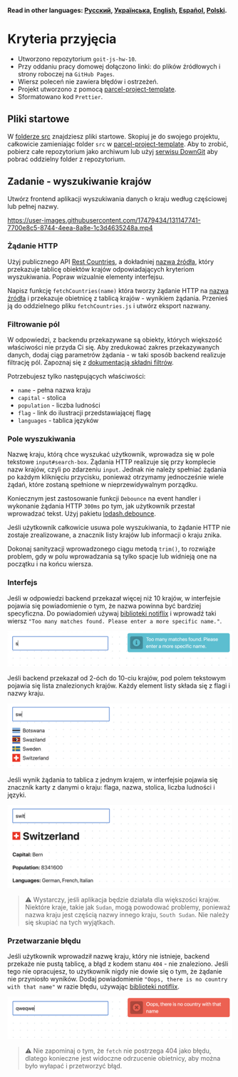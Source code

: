 **Read in other languages: [Русский](README.md), [Українська](README.ua.md),
[English](README.en.md), [Español](README.es.md), [Polski](README.pl.md).**

# Kryteria przyjęcia

- Utworzono repozytorium `goit-js-hw-10`.
- Przy oddaniu pracy domowej dołączono linki: do plików źródłowych i strony
  roboczej na `GitHub Pages`.
- Wiersz poleceń nie zawiera błędów i ostrzeżeń.
- Projekt utworzono z pomocą
  [parcel-project-template](https://github.com/goitacademy/parcel-project-template).
- Sformatowano kod `Prettier`.

## Pliki startowe

W [folderze src](./src) znajdziesz pliki startowe. Skopiuj je do swojego
projektu, całkowicie zamieniając folder `src` w
[parcel-project-template](https://github.com/goitacademy/parcel-project-template).
Aby to zrobić, pobierz całe repozytorium jako archiwum lub użyj
[serwisu DownGit](https://downgit.github.io/) aby pobrać oddzielny folder z
repozytorium.

## Zadanie - wyszukiwanie krajów

Utwórz frontend aplikacji wyszukiwania danych o kraju według częściowej lub
pełnej nazwy.

https://user-images.githubusercontent.com/17479434/131147741-7700e8c5-8744-4eea-8a8e-1c3d4635248a.mp4

### Żądanie HTTP

Użyj publicznego API [Rest Countries](https://restcountries.eu/), a dokładniej
[nazwa źródła](https://restcountries.eu/#api-endpoints-name), który przekazuje
tablicę obiektów krajów odpowiadających kryteriom wyszukiwania. Popraw wizualnie
elementy interfejsu.

Napisz funkcję `fetchCountries(name)` która tworzy żądanie HTTP na
[nazwa źródła](https://restcountries.eu/#api-endpoints-name) i przekazuje
obietnicę z tablicą krajów - wynikiem żądania. Przenieś ją do oddzielnego pliku
`fetchCountries.js` i utwórz eksport nazwany.

### Filtrowanie pól

W odpowiedzi, z backendu przekazywane są obiekty, których większość właściwości
nie przyda Ci się. Aby zredukować zakres przekazywanych danych, dodaj ciąg
parametrów żądania - w taki sposób backend realizuje filtrację pól. Zapoznaj się
z [dokumentacją składni filtrów](https://restcountries.eu/#filter-response).

Potrzebujesz tylko następujących właściwości:

- `name` - pełna nazwa kraju
- `capital` - stolica
- `population` - liczba ludności
- `flag` - link do ilustracji przedstawiającej flagę
- `languages` - tablica języków

### Pole wyszukiwania

Nazwę kraju, którą chce wyszukać użytkownik, wprowadza się w pole tekstowe
`input#search-box`. Żądania HTTP realizuje się przy komplecie nazw krajów, czyli
po zdarzeniu `input`. Jednak nie należy spełniać żądania po każdym kliknięciu
przycisku, ponieważ otrzymamy jednocześnie wiele żądań, które zostaną spełnione
w nieprzewidywalnym porządku.

Koniecznym jest zastosowanie funkcji `Debounce` na event handler i wykonanie
żądania HTTP `300ms` po tym, jak użytkownik przestał wprowadzać tekst. Użyj
pakietu [lodash.debounce](https://www.npmjs.com/package/lodash.debounce).

Jeśli użytkownik całkowicie usuwa pole wyszukiwania, to żądanie HTTP nie zostaje
zrealizowane, a znacznik listy krajów lub informacji o kraju znika.

Dokonaj sanityzacji wprowadzonego ciągu metodą `trim()`, to rozwiąże problem,
gdy w polu wprowadzania są tylko spacje lub widnieją one na początku i na końcu
wiersza.

### Interfejs

Jeśli w odpowiedzi backend przekazał więcej niż 10 krajów, w interfejsie pojawia
się powiadomienie o tym, że nazwa powinna być bardziej specyficzna. Do
powiadomień używaj
[biblioteki notiflix](https://github.com/notiflix/Notiflix#readme) i wprowadź
taki wiersz `"Too many matches found. Please enter a more specific name."`.

![Too many matches alert](./preview/too-many-matches.png)

Jeśli backend przekazał od 2-óch do 10-ciu krajów, pod polem tekstowym pojawia
się lista znalezionych krajów. Każdy element listy składa się z flagi i nazwy
kraju.

![Country list UI](./preview/country-list.png)

Jeśli wynik żądania to tablica z jednym krajem, w interfejsie pojawia się
znacznik karty z danymi o kraju: flaga, nazwa, stolica, liczba ludności i
języki.

![Country info UI](./preview/country-info.png)

> ⚠️ Wystarczy, jeśli aplikacja będzie działała dla większości krajów. Niektóre
> kraje, takie jak `Sudan`, mogą powodować problemy, ponieważ nazwa kraju jest
> częścią nazwy innego kraju, `South Sudan`. Nie należy się skupiać na tych
> wyjątkach.

### Przetwarzanie błędu

Jeśli użytkownik wprowadził nazwę kraju, który nie istnieje, backend przekaże
nie pustą tablicę, a błąd z kodem stanu `404` - nie znaleziono. Jeśli tego nie
opracujesz, to użytkownik nigdy nie dowie się o tym, że żądanie nie przyniosło
wyników. Dodaj powiadomienie `"Oops, there is no country with that name"` w
razie błędu, używając
[biblioteki notiflix](https://github.com/notiflix/Notiflix#readme).

![Error alert](./preview/error-alert.png)

> ⚠️ Nie zapominaj o tym, że `fetch` nie postrzega 404 jako błędu, dlatego
> konieczne jest widoczne odrzucenie obietnicy, aby można było wyłapać i
> przetworzyć błąd.
